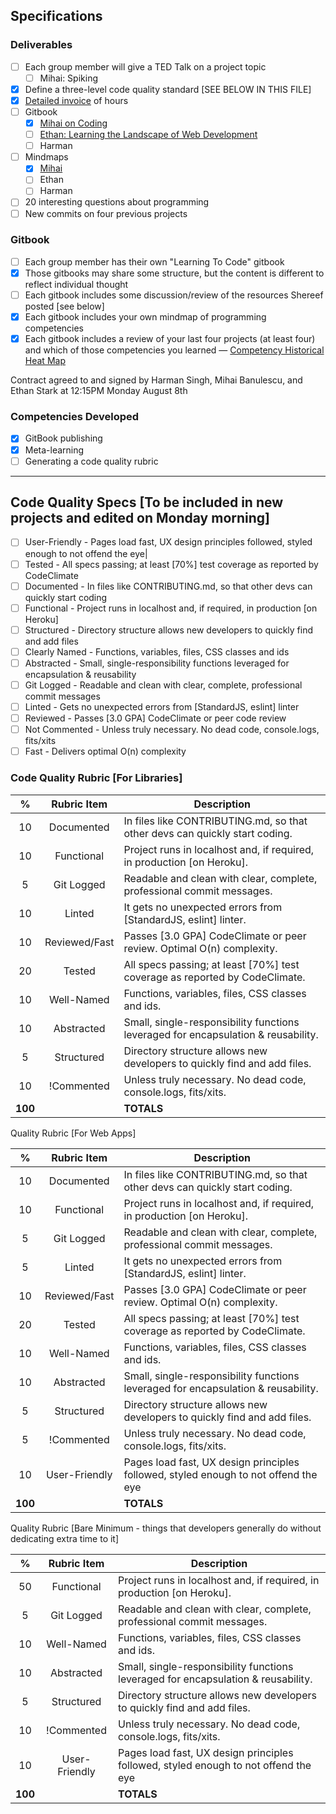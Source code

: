 ## Specifications

### Deliverables
- [ ] Each group member will give a TED Talk on a project topic
  - [ ] Mihai: Spiking
- [x] Define a three-level code quality standard [SEE BELOW IN THIS FILE]
- [x] [Detailed invoice](https://docs.google.com/spreadsheets/d/1GxSXhguI27apeWIzUFp_2f_T2xOPUWv5h-ry6RQvvoU/edit#gid=0) of hours
- [ ] Gitbook
  - [x] [Mihai on Coding](https://bluemihai.gitbooks.io/mihai-on-coding/content/)
  - [ ] [Ethan: Learning the Landscape of Web Development](https://ethanjstark.gitbooks.io/landscape-of-web/content)
  - [ ] Harman
- [ ] Mindmaps
  - [x] [Mihai](https://www.mindmeister.com/739674955/dev-competencies)
  - [ ] Ethan
  - [ ] Harman
- [ ] 20 interesting questions about programming
- [ ] New commits on four previous projects 

### Gitbook 
- [ ] Each group member has their own "Learning To Code" gitbook
- [x] Those gitbooks may share some structure, but the content is different to reflect individual thought
- [ ] Each gitbook includes some discussion/review of the resources Shereef posted [see below]
- [x] Each gitbook includes your own mindmap of programming competencies
- [x] Each gitbook includes a review of your last four projects (at least four) and which of those 
competencies you learned — [Competency Historical Heat Map](https://docs.google.com/spreadsheets/d/1bzi_8tOLrB18tIr21_7JSo9g5-x8x4KiticBPKWFVr0/edit#gid=0)

Contract agreed to and signed by Harman Singh, Mihai Banulescu, and Ethan Stark at 12:15PM Monday August 8th

### Competencies Developed
- [x] GitBook publishing
- [x] Meta-learning
- [ ] Generating a code quality rubric

<hr>

## Code Quality Specs [To be included in new projects and edited on Monday morning]

- [ ] User-Friendly - Pages load fast, UX design principles followed, styled enough to not offend the eye|
- [ ] Tested - All specs passing; at least [70%] test coverage as reported by CodeClimate
- [ ] Documented - In files like CONTRIBUTING.md, so that other devs can quickly start coding
- [ ] Functional - Project runs in localhost and, if required, in production [on Heroku]
- [ ] Structured - Directory structure allows new developers to quickly find and add files
- [ ] Clearly Named - Functions, variables, files, CSS classes and ids
- [ ] Abstracted - Small, single-responsibility functions leveraged for encapsulation & reusability
- [ ] Git Logged - Readable and clean with clear, complete, professional commit messages
- [ ] Linted - Gets no unexpected errors from [StandardJS, eslint] linter
- [ ] Reviewed - Passes [3.0 GPA] CodeClimate or peer code review
- [ ] Not Commented - Unless truly necessary. No dead code, console.logs, fits/xits
- [ ] Fast - Delivers optimal O(n) complexity

### Code Quality Rubric [For Libraries]

| %       | Rubric Item  | Description                                                                        |
|:-------:|:------------:|------------------------------------------------------------------------------------|
| 10      | Documented   | In files like CONTRIBUTING.md, so that other devs can quickly start coding.        |
| 10      | Functional   | Project runs in localhost and, if required, in production [on Heroku].             |
| 5       | Git Logged   | Readable and clean with clear, complete, professional commit messages.             |
| 10      | Linted       | It gets no unexpected errors from [StandardJS, eslint] linter.                     |
| 10      | Reviewed/Fast| Passes [3.0 GPA] CodeClimate or peer review. Optimal O(n) complexity.              |
| 20      | Tested       | All specs passing; at least [70%] test coverage as reported by CodeClimate.        |
| 10      | Well-Named| Functions, variables, files, CSS classes and ids.                                  |
| 10      | Abstracted   | Small, single-responsibility functions leveraged for encapsulation & reusability.  |
| 5       | Structured   | Directory structure allows new developers to quickly find and add files.           |
| 10      | !Commented   | Unless truly necessary. No dead code, console.logs, fits/xits.                     |
|<b>100</b>|              | <b>TOTALS</b>                                                                     |


 Quality Rubric [For Web Apps]

| %       | Rubric Item  | Description                                                                        |
|:-------:|:------------:|------------------------------------------------------------------------------------|
| 10      | Documented   | In files like CONTRIBUTING.md, so that other devs can quickly start coding.        |
| 10      | Functional   | Project runs in localhost and, if required, in production [on Heroku].             |
| 5       | Git Logged   | Readable and clean with clear, complete, professional commit messages.             |
| 5       | Linted       | It gets no unexpected errors from [StandardJS, eslint] linter.                     |
| 10      | Reviewed/Fast| Passes [3.0 GPA] CodeClimate or peer review. Optimal O(n) complexity.              |
| 20      | Tested       | All specs passing; at least [70%] test coverage as reported by CodeClimate.        |
| 10      | Well-Named| Functions, variables, files, CSS classes and ids.                                  |
| 10      | Abstracted   | Small, single-responsibility functions leveraged for encapsulation & reusability.  |
| 5       | Structured   | Directory structure allows new developers to quickly find and add files.           |
| 5       | !Commented| Unless truly necessary. No dead code, console.logs, fits/xits.                     |
| 10      | User-Friendly| Pages load fast, UX design principles followed, styled enough to not offend the eye|
|<b>100</b>|             | <b>TOTALS</b>                                                                      |


 Quality Rubric [Bare Minimum - things that developers generally do without dedicating extra time to it]

| %       | Rubric Item  | Description                                                                        |
|:-------:|:------------:|------------------------------------------------------------------------------------|
| 50      | Functional   | Project runs in localhost and, if required, in production [on Heroku].             |
| 5       | Git Logged   | Readable and clean with clear, complete, professional commit messages.             |
| 10      | Well-Named| Functions, variables, files, CSS classes and ids.                                  |
| 10      | Abstracted   | Small, single-responsibility functions leveraged for encapsulation & reusability.  |
| 5       | Structured   | Directory structure allows new developers to quickly find and add files.           |
| 10      | !Commented| Unless truly necessary. No dead code, console.logs, fits/xits.                     |
| 10      | User-Friendly| Pages load fast, UX design principles followed, styled enough to not offend the eye|
|<b>100</b>|              | <b>TOTALS</b>                                                                     |

